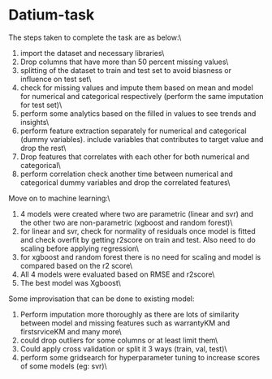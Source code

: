 # Datium-task
The steps taken to complete the task are as below:\
1. import the dataset and necessary libraries\
2. Drop columns that have more than 50 percent missing values\
3. splitting of the dataset to train and test set to avoid biasness or influence on test set\
4. check for missing values and impute them based on mean and model for numerical and categorical respectively (perform the same imputation for test set)\
5. perform some analytics based on the filled in values to see trends and insights\
6. perform feature extraction separately for numerical and categorical (dummy variables). include variables that contributes to target value and drop the rest\
7. Drop features that correlates with each other for both numerical and categorical\ 
8. perform correlation check another time between numerical and categorical dummy variables and drop the correlated features\
  
Move on to machine learning:\
1. 4 models were created where two are parametric (linear and svr) and the other two are non-parametric (xgboost and random forest)\
2. for linear and svr, check for normality of residuals once model is fitted and check overfit by getting r2score on train and test. Also need to do scaling before applying regression\
3. for xgboost and random forest there is no need for scaling and model is compared based on the r2 score\ 
4. All 4 models were evaluated based on RMSE and r2score\
5. The best model was Xgboost\


Some improvisation that can be done to existing model:
1. Perform imputation more thoroughly as there are lots of similarity between model and missing features such as warrantyKM and firstsrviceKM and many more\ 
2. could drop outliers for some columns or at least limit them\ 
3. Could apply cross validation or split it 3 ways (train, val, test)\
4. perform some gridsearch for hyperparameter tuning to increase scores of some models (eg: svr)\
